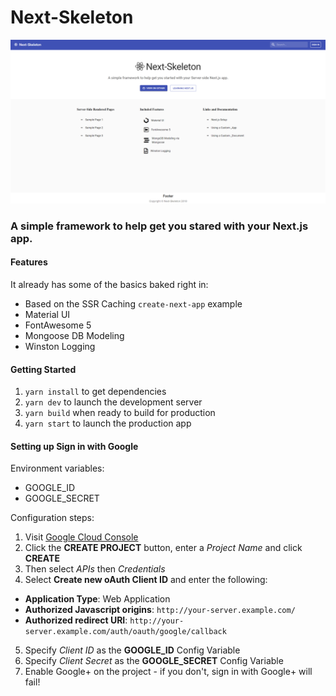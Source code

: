 # Next-Skeleton
![Next-Skeleton](https://raw.githubusercontent.com/Fairbanks-io/next-skeleton/master/next-skeleton.png)

### A simple framework to help get you stared with your Next.js app.

#### Features
It already has some of the basics baked right in:
- Based on the SSR Caching `create-next-app` example
- Material UI
- FontAwesome 5
- Mongoose DB Modeling
- Winston Logging

#### Getting Started
1. `yarn install` to get dependencies
2. `yarn dev` to launch the development server
3. `yarn build` when ready to build for production
4. `yarn start` to launch the production app

#### Setting up Sign in with Google

Environment variables:

* GOOGLE_ID
* GOOGLE_SECRET

Configuration steps:

1. Visit [Google Cloud Console](https://cloud.google.com/console/project)
2. Click the **CREATE PROJECT** button, enter a *Project Name* and click **CREATE**
3. Then select *APIs* then *Credentials*
4. Select **Create new oAuth Client ID** and enter the following:
 - **Application Type**: Web Application
 - **Authorized Javascript origins**: `http://your-server.example.com/`
 - **Authorized redirect URI**: `http://your-server.example.com/auth/oauth/google/callback`
5. Specify *Client ID* as the **GOOGLE_ID** Config Variable
6. Specify *Client Secret* as the **GOOGLE_SECRET** Config Variable
7. Enable Google+ on the project - if you don't, sign in with Google+ will fail!
